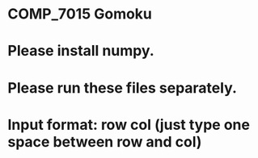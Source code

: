 # COMP_7015 Gomoku
# Please install numpy.
# Please run these files separately.
# Input format: row col (just type one space between row and col)